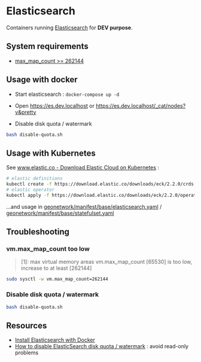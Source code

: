 # Elasticsearch

Containers running [Elasticsearch](https://www.elastic.co/elasticsearch/) for **DEV purpose**.

## System requirements

* [max_map_count >= 262144](../docs/max_map_count.md)

## Usage with docker

* Start elasticsearch : `docker-compose up -d`
* Open https://es.dev.localhost or https://es.dev.localhost/_cat/nodes?v&pretty

* Disable disk quota / watermark

```bash
bash disable-quota.sh
```

## Usage with Kubernetes

See [www.elastic.co - Download Elastic Cloud on Kubernetes](https://www.elastic.co/fr/downloads/elastic-cloud-kubernetes) :

```bash
# elastic definitions
kubectl create -f https://download.elastic.co/downloads/eck/2.2.0/crds.yaml
# elastic operator
kubectl apply -f https://download.elastic.co/downloads/eck/2.2.0/operator.yaml
```

...and usage in [geonetwork/manifest/base/elasticsearch.yaml](../geonetwork/manifest/base/elasticsearch.yaml) / [geonetwork/manifest/base/statefulset.yaml](../geonetwork/manifest/base/statefulset.yaml)


## Troubleshooting

### vm.max_map_count too low

> [1]: max virtual memory areas vm.max_map_count [65530] is too low, increase to at least [262144]

```bash
sudo sysctl -w vm.max_map_count=262144
```

### Disable disk quota / watermark

```bash
bash disable-quota.sh
```


## Resources

* [Install Elasticsearch with Docker](https://www.elastic.co/guide/en/elasticsearch/reference/7.15/docker.html#docker)
* [How to disable ElasticSearch disk quota / watermark](https://techoverflow.net/2019/04/17/how-to-disable-elasticsearch-disk-quota-watermark/) : avoid read-only problems

